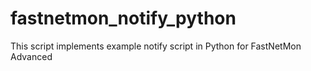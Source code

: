 # fastnetmon_notify_python
This script implements example notify script in Python for FastNetMon Advanced
